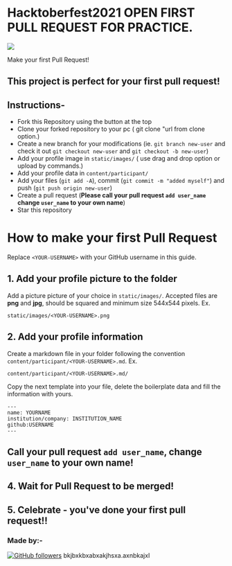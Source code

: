 # Hacktoberfest2021 OPEN FIRST PULL REQUEST FOR PRACTICE.
<img src="static/hacktoberfest.png" align-items=center />

Make your first Pull Request!

## This project is perfect for your first pull request!

## Instructions-

- Fork this Repository using the button at the top
- Clone your forked repository to your pc ( git clone "url from clone option.)
- Create a new branch for your modifications (ie. `git branch new-user` and check it out `git checkout new-user` and `git checkout -b new-user`)
- Add your profile image in `static/images/` ( use drag and drop option or upload by commands.)
- Add your profile data in `content/participant/`
- Add your files (`git add -A`), commit (`git commit -m "added myself"`) and push (`git push origin new-user`)
- Create a pull request (**Please call your pull request `add user_name` change `user_name` to your own name**)
- Star this repository

# How to make your first Pull Request

Replace `<YOUR-USERNAME>` with your GitHub username in this guide.

## 1. Add your profile picture to the folder

Add a picture picture of your choice in `static/images/`. Accepted files are **png** and **jpg**, should be squared and minimum size 544x544 pixels. Ex.

```
static/images/<YOUR-USERNAME>.png
```


## 2. Add your profile information

Create a markdown file in your folder following the convention `content/participant/<YOUR-USERNAME>.md`. Ex.

```
content/participant/<YOUR-USERNAME>.md/
```

Copy the next template into your file, delete the boilerplate data and fill the information with yours.

```
---
name: YOURNAME
institution/company: INSTITUTION_NAME
github:USERNAME
---
```

## Call your pull request `add user_name`, change `user_name` to your own name!

## 4. Wait for Pull Request to be merged!

## 5. Celebrate - you've done your first pull request!!

### Made by:-
[![GitHub followers](https://img.shields.io/github/followers/iamdevvalecha.svg?label=Follow%20@iamdevvalecha&style=social)](https://github.com/iamdevvalecha/)
bkjbxkbxabxakjhsxa.axnbkajxl
